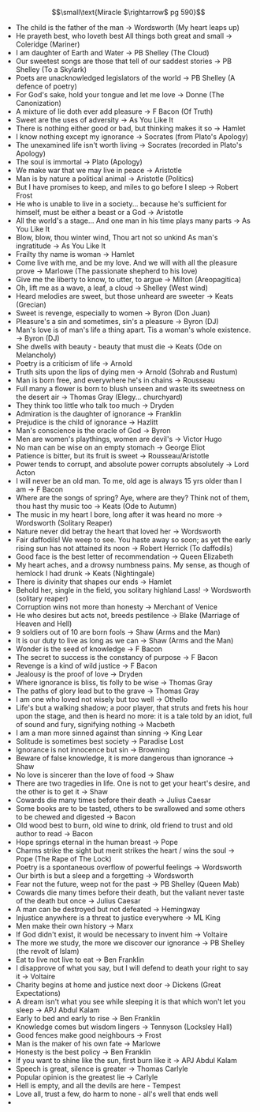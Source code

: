 $$\small\text{Miracle $\rightarrow$ pg 590}$$
- The child is the father of the man -> Wordsworth (My heart leaps up)
- He prayeth best, who loveth best 
   All things both great and small -> Coleridge (Mariner)
- I am daughter of Earth and Water -> PB Shelley (The Cloud) 
- Our sweetest songs are those that tell of our saddest stories -> PB Shelley (To a Skylark) 
- Poets are unacknowledged legislators of the world -> PB Shelley (A defence of poetry)
- For God's sake, hold your tongue and let me love -> Donne (The Canonization) 
- A mixture of lie doth ever add pleasure -> F Bacon (Of Truth)
- Sweet are the uses of adversity -> As You Like It 
- There is nothing either good or bad, but thinking makes it so -> Hamlet 
- I know nothing except my ignorance -> Socrates (from Plato's Apology)
- The unexamined life isn't worth living -> Socrates (recorded in Plato's Apology)
- The soul is immortal -> Plato (Apology)
- We make war that we may live in peace -> Aristotle 
- Man is by nature a political animal -> Aristotle (Politics)
- But I have promises to keep, and miles to go before I sleep -> Robert Frost 
- He who is unable to live in a society... because he's sufficient for himself, must be either a beast or a God -> Aristotle 
- All the world's a stage... And one man in his time plays many parts -> As You Like It 
- Blow, blow, thou winter wind,
	Thou art not so unkind 
	As man's ingratitude -> As You Like It
- Frailty thy name is woman -> Hamlet 
- Come live with me, and be my love.
	And we will with all the pleasure prove -> Marlowe (The passionate shepherd to his love)
- Give me the liberty to know, to utter, to argue -> Milton (Areopagitica)
- Oh, lift me as a wave, a leaf, a cloud -> Shelley (West wind)
- Heard melodies are sweet, but those unheard are sweeter -> Keats (Grecian)
- Sweet is revenge, especially to women -> Byron (Don Juan)
- Pleasure's a sin and sometimes, sin's a pleasure -> Byron (DJ)
- Man's love is of man's life a thing apart. Tis a woman's whole existence. -> Byron (DJ)
- She dwells with beauty - beauty that must die -> Keats (Ode on Melancholy)
- Poetry is a criticism of life -> Arnold 
- Truth sits upon the lips of dying men -> Arnold (Sohrab and Rustum)
- Man is born free, and everywhere he's in chains -> Rousseau 
- Full many a flower is born to blush unseen and waste its sweetness on the desert air -> Thomas Gray (Elegy... churchyard)
- They think too little who talk too much -> Dryden 
- Admiration is the daughter of ignorance -> Franklin 
- Prejudice is the child of ignorance -> Hazlitt
- Man's conscience is the oracle of God -> Byron 
- Men are women's playthings, women are devil's -> Victor Hugo 
- No man can be wise on an empty stomach -> George Eliot 
- Patience is bitter, but its fruit is sweet -> Rousseau/Aristotle 
- Power tends to corrupt, and absolute power corrupts absolutely -> Lord Acton 
- I will never be an old man. To me, old age is always 15 yrs older than I am -> F Bacon 
- Where are the songs of spring? Aye, where are they? Think not of them, thou hast thy music too -> Keats (Ode to Autumn) 
- The music in my heart I bore, long after it was heard no more -> Wordsworth (Solitary Reaper)
- Nature never did betray the heart that loved her -> Wordsworth 
- Fair daffodils! We weep to see. You haste away so soon; as yet the early rising sun has not attained its noon -> Robert Herrick (To daffodils)
- Good face is the best letter of recommendation -> Queen Elizabeth 
- My heart aches, and a drowsy numbness pains. My sense, as though of hemlock I had drunk -> Keats (Nightingale)
- There is divinity that shapes our ends -> Hamlet 
- Behold her, single in the field, you solitary highland Lass! -> Wordsworth (solitary reaper)
- Corruption wins not more than honesty   -> Merchant of Venice 
- He who desires but acts not, breeds pestilence -> Blake (Marriage of Heaven and Hell)
- 9 soldiers out of 10 are born fools -> Shaw (Arms and the Man)
- It is our duty to live as long as we can -> Shaw (Arms and the Man)
- Wonder is the seed of knowledge -> F Bacon
- The secret to success is the constancy of purpose -> F Bacon 
- Revenge is a kind of wild justice -> F Bacon 
- Jealousy is the proof of love -> Dryden 
- Where ignorance is bliss, tis folly to be wise -> Thomas Gray 
- The paths of glory lead but to the grave -> Thomas Gray 
- I am one who loved not wisely but too well -> Othello 
- Life's but a walking shadow; a poor player, that struts and frets his hour upon the stage, and then is heard no more: it is a tale told by an idiot, full of sound and fury, signifying nothing -> Macbeth 
- I am a man more sinned against than sinning -> King Lear 
- Solitude is sometimes best society -> Paradise Lost 
- Ignorance is not innocence but sin -> Browning 
- Beware of false knowledge, it is more dangerous than ignorance -> Shaw 
- No love is sincerer than the love of food -> Shaw 
- There are two tragedies in life. One is not to get your heart's desire, and the other is to get it -> Shaw 
- Cowards die many times before their death -> Julius Caesar 
- Some books are to be tasted, others to be swallowed and some others to be chewed and digested -> Bacon 
- Old wood best to burn, old wine to drink, old friend to trust and old author to read -> Bacon 
- Hope springs eternal in the human breast -> Pope 
- Charms strike the sight but merit strikes the heart / wins the soul -> Pope (The Rape of The Lock)
- Poetry is a spontaneous overflow of powerful feelings -> Wordsworth 
- Our birth is but a sleep and a forgetting -> Wordsworth 
- Fear not the future, weep not for the past -> PB Shelley (Queen Mab)
- Cowards die many times before their death, but the valiant never taste of the death but once -> Julius Caesar 
- A man can be destroyed but not defeated -> Hemingway 
- Injustice anywhere is a threat to justice everywhere -> ML King
- Men make their own history -> Marx
- If God didn't exist, it would be necessary to invent him -> Voltaire 
- The more we study, the more we discover our ignorance -> PB Shelley (the revolt of Islam)
- Eat to live not live to eat -> Ben Franklin
- I disapprove of what you say, but I will defend to death your right to say it -> Voltaire 
- Charity begins at home and justice next door -> Dickens (Great Expectations)
- A dream isn't what you see while sleeping it is that which won't let you sleep -> APJ Abdul Kalam 
- Early to bed and early to rise -> Ben Franklin
- Knowledge comes but wisdom lingers -> Tennyson (Locksley Hall)
- Good fences make good neighbours -> Frost
- Man is the maker of his own fate -> Marlowe
- Honesty is the best policy -> Ben Franklin
- If you want to shine like the sun, first burn like it -> APJ Abdul Kalam
- Speech is great, silence is greater -> Thomas Carlyle 
- Popular opinion is the greatest lie -> Carlyle 
- Hell is empty, and all the devils are here - Tempest
- Love all, trust a few, do harm to none - all's well that ends well
- 
